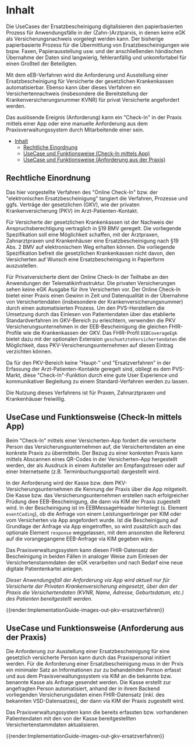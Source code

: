 # Inhalt

Die UseCases der Ersatzbescheinigung digitalisieren den papierbasierten Prozess für Anwendungsfälle in der (Zahn-)Arztparxis, in denen keine eGK als Versicherungsnachweis vorgelegt werden kann.
Der bisherige papierbasierte Prozess für die Übermittlung von Ersatzbescheinigungen wie bspw. Faxen, Papierausstellung usw. und der anschließenden händischen Übernahme der Daten sind langwierig, fehleranfällig und unkomfortabel für einen Großteil der Beteiligten.

Mit dem eEB-Verfahren wird die Anforderung und Ausstellung einer Ersatzbescheinigung für Versicherte der gesetzlichen Krankenkassen automatisierbar.
Ebenso kann über dieses Verfahren ein Versichertennachweis (insbesondere die Bereitstellung der Krankenversicherungsnummer KVNR) für privat Versicherte angefordert werden.

Das auslösende Ereignis (Anforderung) kann ein "Check-In" in der Praxis mittels einer App oder eine manuelle Anforderung aus dem Praxisverwaltungssystem durch Mitarbeitende einer sein.

- [Inhalt](#inhalt)
  - [Rechtliche Einordnung](#rechtliche-einordnung)
  - [UseCase und Funktionsweise (Check-In mittels App)](#usecase-und-funktionsweise-check-in-mittels-app)
  - [UseCase und Funktionsweise (Anforderung aus der Praxis)](#usecase-und-funktionsweise-anforderung-aus-der-praxis)

## Rechtliche Einordnung

Das hier vorgestellte Verfahren des "Online Check-In" bzw. der "elektronischen Ersatzbescheinigung" tangiert die Verfahren, Prozesse und ggfs. Verträge der gesetzlichen (GKV), wie der privaten Krankenversicherung (PKV) im Arzt-Patienten-Kontakt.

Für Versicherte der gesetzlichen Krankenkassen ist der Nachweis der Anspruchsberechtigung vertraglich in §19 BMV geregelt.
Die vorliegende Spezifikation soll eine Möglichkeit schaffen, mit der Arztpraxen, Zahnarztpraxen und Krankenhäuser eine Ersatzbescheinigung nach §19 Abs. 2 BMV auf elektronischem Weg erhalten können.
Die vorliegende Spezifikation befreit die gesetzlichen Krankenkassen nicht davon, den Versicherten auf Wunsch eine Ersatzbescheinigung in Papierform auszustellen.

Für Privatversicherte dient der Online Check-In der Teilhabe an den Anwendungen der Telematikinfrastruktur.
Die privaten Versicherungen sehen keine eGK Ausgabe für ihre Versicherten vor.
Der Online Check-In bietet einer Praxis einen Gewinn in Zeit und Datenqualität in der Übernahme von Versichertendaten (insbesondere der Krankenversicherungsnummer) durch einen automatisierten Prozess.
Um den PVS-Herstellern die Umsetzung durch das Einlesen von Patientendaten über das etablierte Standardverfahren im GKV-Bereich zu erleichtern, verwenden die PKV Versicherungsunternehmen in der EEB-Bescheinigung die gleichen FHIR-Profile wie die Krankenkassen der GKV.
Das FHIR-Profil `EEBCoverageEgk` bietet dazu mit der optionalen Extension `geschuetzteVersichertendaten` die Möglichkeit, dass PKV-Versicherungsunternehmen auf diesen Eintrag verzichten können.

Da für den PKV-Bereich keine "Haupt-" und "Ersatzverfahren" in der Erfassung der Arzt-Patienten-Kontakte geregelt sind, obliegt es dem PVS-Markt, diese "Check-In"-Funktion durch eine gute User Experience und kommunikativer Begleitung zu einem Standard-Verfahren werden zu lassen.

Die Nutzung dieses Verfahrens ist für Praxen, Zahnarztpraxen und Krankenhäuser freiwillig.

## UseCase und Funktionsweise (Check-In mittels App)

Beim "Check-In" mittels einer Versicherten-App fordert die versicherte Person das Versicherungsunternehmen auf, die Versichertendaten an eine konkrete Praxis zu übermitteln.
Der Bezug zu einer konkreten Praxis kann mittels Abscannen eines QR-Codes in der Versicherten-App hergestellt werden, der als Ausdruck in einem Aufsteller am Empfangstresen oder auf einer Internetseite (z.B. Terminbuchungsportal) dargestellt wird.

In der Anforderung wird der Kasse bzw. dem PKV-Versicherungsunternehmen die Kennung der Praxis über die App mitgeteilt.
Die Kasse bzw. das Versicherungsunternehmen erstellen nach erfolgreicher Prüdung diee EEB-Bescheinigung, die dann via KIM der Praxis zugestellt wird.
In der Bescheinigung ist im EEBMessageHeader hinterlegt (s. Element `eventCoding`), ob die Anfrage von einem Leistungserbringer per KIM oder vom Versicherten via App angefordert wurde.
Ist die Bescheinigung auf Grundlage der Anfrage via App eingetroffen, so wird zusätzlich auch das optionale Element `response` weggelassen, mit dem ansonsten die Referenz auf die vorangegangene EEB-Anfrage via KIM gegeben wäre.

Das Praxisverwaltungssystem kann diesen FHIR-Datensatz der Bescheinigung in beiden Fällen in analoger Weise zum Einlesen der Versichertenstammdaten der eGK verarbeiten und nach Bedarf eine neue digitale Patientenkartei anlegen.

_Dieser Anwendungsfall der Anforderung via App wird aktuell nur für Versicherte der Privaten Krankenversicherung eingesetzt, über den der Praxis die Versichertendaten (KVNR, Name, Adresse, Geburtsdatum, etc.)  des Patienten bereitgestellt werden._

{{render:ImplementationGuide-images-out-pkv-ersatzverfahren}}

## UseCase und Funktionsweise (Anforderung aus der Praxis)

Die Anforderung zur Ausstellung einer Ersatzbescheinigung für eine gesetzlich versicherte Person kann durch das Praxispersonal initiiert werden.
Für die Anforderung einer Ersatzbescheinigung muss in der Prxis ein minimaler Satz an Informationen zur zu behandelnden Person erfasst und aus dem Praxisverwaltungssystem via KIM an die bekannte bzw. benannte Kasse als Anfrage gesendet werden.
Die Kasse erstellt zur angefragten Person automatisiert, anhand der in ihrem Backend vorliegenden Versicherungsdaten einen FHIR-Datensatz (inkl. des bekannten VSD-Datensatzes), der dann via KIM der Praxis zugestellt wird.

Das Praxisverwaltungssystem kann die bereits erfassten bzw. vorhandenen Patientendaten mit den von der Kasse bereitgestellten Versichertenstammdaten aktualisieren.

{{render:ImplementationGuide-images-out-gkv-ersatzverfahren}}
